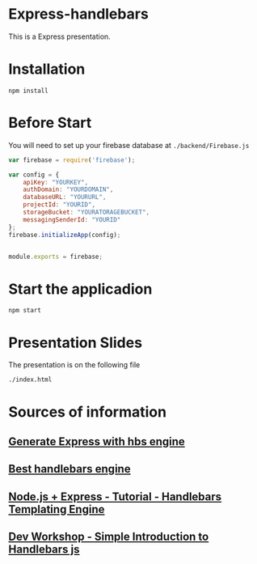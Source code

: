 # Express-handlebars
This is a Express presentation.

# Installation

```
npm install
```

# Before Start
You will need to set up your firebase database at `./backend/Firebase.js`

```javascript
var firebase = require('firebase');

var config = {
    apiKey: "YOURKEY",
    authDomain: "YOURDOMAIN",
    databaseURL: "YOURURL",
    projectId: "YOURID",
    storageBucket: "YOURATORAGEBUCKET",
    messagingSenderId: "YOURID"
};
firebase.initializeApp(config);


module.exports = firebase;
```

# Start the applicadion

```
npm start
```

# Presentation Slides

The presentation is on the following file

```
./index.html
```

# Sources of information

## [Generate Express with hbs engine](https://expressjs.com/en/starter/generator.html )

## [Best handlebars engine](https://github.com/ericf/express-handlebars)

## [Node.js + Express - Tutorial - Handlebars Templating Engine](https://github.com/mschwarzmueller/nodejs-basics-tutorial/tree/master/06-handlebars)

## [Dev Workshop - Simple Introduction to Handlebars js](https://github.com/dev-workshop/handleBars/)
